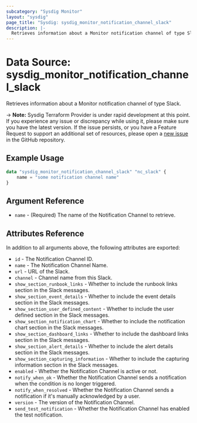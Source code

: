 ```yaml
---
subcategory: "Sysdig Monitor"
layout: "sysdig"
page_title: "Sysdig: sysdig_monitor_notification_channel_slack"
description: |-
  Retrieves information about a Monitor notification channel of type Slack
---
```


# Data Source: sysdig_monitor_notification_channel_slack

Retrieves information about a Monitor notification channel of type Slack.

-> **Note:** Sysdig Terraform Provider is under rapid development at this point. If you experience any issue or discrepancy while using it, please make sure you have the latest version. If the issue persists, or you have a Feature Request to support an additional set of resources, please open a [new issue](https://github.com/sysdiglabs/terraform-provider-sysdig/issues/new) in the GitHub repository.

## Example Usage

```terraform
data "sysdig_monitor_notification_channel_slack" "nc_slack" {
	name = "some notification channel name"
}
```

## Argument Reference

* `name` - (Required) The name of the Notification Channel to retrieve.

## Attributes Reference

In addition to all arguments above, the following attributes are exported:

* `id` - The Notification Channel ID.
* `name` - The Notification Channel Name.
* `url` - URL of the Slack.
* `channel` - Channel name from this Slack.
* `show_section_runbook_links` - Whether to include the runbook links section in the Slack messages.
* `show_section_event_details` - Whether to include the event details section in the Slack messages.
* `show_section_user_defined_content` - Whether to include the user defined section in the Slack messages.
* `show_section_notification_chart` - Whether to include the notification chart section in the Slack messages.
* `show_section_dashboard_links` - Whether to include the dashboard links section in the Slack messages.
* `show_section_alert_details` - Whether to include the alert details section in the Slack messages.
* `show_section_capturing_information` - Whether to include the capturing information section in the Slack messages.
* `enabled` - Whether the Notification Channel is active or not.
* `notify_when_ok` - Whether the Notification Channel sends a notification when the condition is no longer triggered.
* `notify_when_resolved` - Whether the Notification Channel sends a notification if it's manually acknowledged by a
  user.
* `version` - The version of the Notification Channel.
* `send_test_notification` - Whether the Notification Channel has enabled the test notification.
